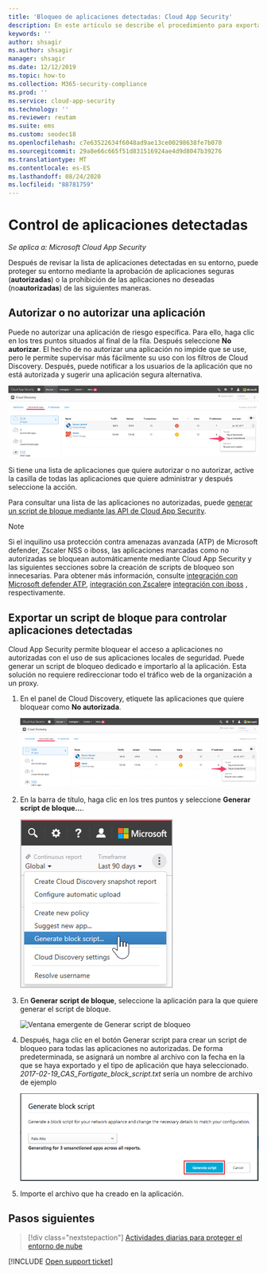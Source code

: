 ```yaml
---
title: 'Bloqueo de aplicaciones detectadas: Cloud App Security'
description: En este artículo se describe el procedimiento para exportar scripts de bloqueo para aplicaciones detectadas.
keywords: ''
author: shsagir
ms.author: shsagir
manager: shsagir
ms.date: 12/12/2019
ms.topic: how-to
ms.collection: M365-security-compliance
ms.prod: ''
ms.service: cloud-app-security
ms.technology: ''
ms.reviewer: reutam
ms.suite: ems
ms.custom: seodec18
ms.openlocfilehash: c7e63522634f6048ad9ae13ce00298638fe7b070
ms.sourcegitcommit: 29a8e66c665f51d831516924ae4d9d8047b39276
ms.translationtype: MT
ms.contentlocale: es-ES
ms.lasthandoff: 08/24/2020
ms.locfileid: "88781759"
---
```

# <a name="govern-discovered-apps"></a>Control de aplicaciones detectadas

*Se aplica a: Microsoft Cloud App Security*

Después de revisar la lista de aplicaciones detectadas en su entorno, puede proteger su entorno mediante la aprobación de aplicaciones seguras (**autorizadas**) o la prohibición de las aplicaciones no deseadas (no**autorizadas**) de las siguientes maneras.

## <a name="sanctioningunsanctioning-an-app"></a><a name="BKMK_SanctionApp"></a> Autorizar o no autorizar una aplicación

Puede no autorizar una aplicación de riesgo específica. Para ello, haga clic en los tres puntos situados al final de la fila. Después seleccione **No autorizar**. El hecho de no autorizar una aplicación no impide que se use, pero le permite supervisar más fácilmente su uso con los filtros de Cloud Discovery. Después, puede notificar a los usuarios de la aplicación que no está autorizada y sugerir una aplicación segura alternativa.

![Etiquetar como no autorizada](media/tag-as-unsanctioned.png)

Si tiene una lista de aplicaciones que quiere autorizar o no autorizar, active la casilla de todas las aplicaciones que quiere administrar y después seleccione la acción.

Para consultar una lista de las aplicaciones no autorizadas, puede [generar un script de bloque mediante las API de Cloud App Security](api-discovery-script.md).

> [!NOTE]
> Si el inquilino usa protección contra amenazas avanzada (ATP) de Microsoft defender, Zscaler NSS o iboss, las aplicaciones marcadas como no autorizadas se bloquean automáticamente mediante Cloud App Security y las siguientes secciones sobre la creación de scripts de bloqueo son innecesarias. Para obtener más información, consulte [integración con Microsoft defender ATP](wdatp-integration.md), [integración con Zscaler](zscaler-integration.md)e [integración con iboss](iboss-integration.md) , respectivamente.

## <a name="export-a-block-script-to-govern-discovered-apps"></a>Exportar un script de bloque para controlar aplicaciones detectadas

Cloud App Security permite bloquear el acceso a aplicaciones no autorizadas con el uso de sus aplicaciones locales de seguridad. Puede generar un script de bloqueo dedicado e importarlo al la aplicación. Esta solución no requiere redireccionar todo el tráfico web de la organización a un proxy.

1. En el panel de Cloud Discovery, etiquete las aplicaciones que quiere bloquear como **No autorizada**.

    ![Etiquetar como no autorizada](media/tag-as-unsanctioned.png)

2. En la barra de título, haga clic en los tres puntos y seleccione **Generar script de bloque...**.

    ![Generación de scripts de bloques](media/generate-block-script.png)

3. En **Generar script de bloque**, seleccione la aplicación para la que quiere generar el script de bloque.

    ![Ventana emergente de Generar script de bloqueo](media/generate-block-script-pop-up.png)

4. Después, haga clic en el botón Generar script para crear un script de bloqueo para todas las aplicaciones no autorizadas. De forma predeterminada, se asignará un nombre al archivo con la fecha en la que se haya exportado y el tipo de aplicación que haya seleccionado. *2017-02-19_CAS_Fortigate_block_script.txt* sería un nombre de archivo de ejemplo

   ![Botón Generar script de bloque](media/generate-block-script-button.png)

5. Importe el archivo que ha creado en la aplicación.

## <a name="next-steps"></a>Pasos siguientes

> [!div class="nextstepaction"]
> [Actividades diarias para proteger el entorno de nube](daily-activities-to-protect-your-cloud-environment.md)

[!INCLUDE [Open support ticket](includes/support.md)]
